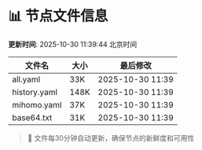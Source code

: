 # 📊 节点文件信息

**更新时间**: 2025-10-30 11:39:44 北京时间

| 文件名 | 大小 | 最后修改 |
|--------|------|----------|
| all.yaml | 33K | 2025-10-30 11:39 |
| history.yaml | 148K | 2025-10-30 11:39 |
| mihomo.yaml | 37K | 2025-10-30 11:39 |
| base64.txt | 31K | 2025-10-30 11:39 |

> 🔄 文件每30分钟自动更新，确保节点的新鲜度和可用性
